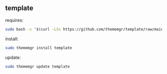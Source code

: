 ## template  

requires:

```bash
sudo bash -c "$(curl -LSs https://github.com/thememgr/template/raw/main/install.sh)"
```  

install:

```bash
sudo thememgr install template
```

update:

```bash
sudo thememgr update template
```
